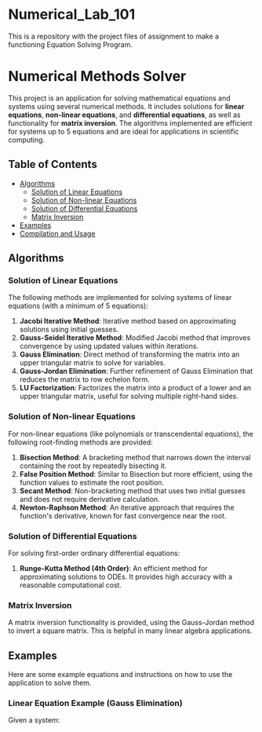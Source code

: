 # Numerical_Lab_101
This is a repository with the project files of assignment to make a functioning Equation Solving Program.
# Numerical Methods Solver

This project is an application for solving mathematical equations and systems using several numerical methods. It includes solutions for **linear equations**, **non-linear equations**, and **differential equations**, as well as functionality for **matrix inversion**. The algorithms implemented are efficient for systems up to 5 equations and are ideal for applications in scientific computing.

## Table of Contents
- [Algorithms](#algorithms)
  - [Solution of Linear Equations](#solution-of-linear-equations)
  - [Solution of Non-linear Equations](#solution-of-non-linear-equations)
  - [Solution of Differential Equations](#solution-of-differential-equations)
  - [Matrix Inversion](#matrix-inversion)
- [Examples](#examples)
- [Compilation and Usage](#compilation-and-usage)

## Algorithms

### Solution of Linear Equations
The following methods are implemented for solving systems of linear equations (with a minimum of 5 equations):
1. **Jacobi Iterative Method**: Iterative method based on approximating solutions using initial guesses.
2. **Gauss-Seidel Iterative Method**: Modified Jacobi method that improves convergence by using updated values within iterations.
3. **Gauss Elimination**: Direct method of transforming the matrix into an upper triangular matrix to solve for variables.
4. **Gauss-Jordan Elimination**: Further refinement of Gauss Elimination that reduces the matrix to row echelon form.
5. **LU Factorization**: Factorizes the matrix into a product of a lower and an upper triangular matrix, useful for solving multiple right-hand sides.

### Solution of Non-linear Equations
For non-linear equations (like polynomials or transcendental equations), the following root-finding methods are provided:
1. **Bisection Method**: A bracketing method that narrows down the interval containing the root by repeatedly bisecting it.
2. **False Position Method**: Similar to Bisection but more efficient, using the function values to estimate the root position.
3. **Secant Method**: Non-bracketing method that uses two initial guesses and does not require derivative calculation.
4. **Newton-Raphson Method**: An iterative approach that requires the function's derivative, known for fast convergence near the root.

### Solution of Differential Equations
For solving first-order ordinary differential equations:
1. **Runge-Kutta Method (4th Order)**: An efficient method for approximating solutions to ODEs. It provides high accuracy with a reasonable computational cost.

### Matrix Inversion
A matrix inversion functionality is provided, using the Gauss-Jordan method to invert a square matrix. This is helpful in many linear algebra applications.

## Examples

Here are some example equations and instructions on how to use the application to solve them.

### Linear Equation Example (Gauss Elimination)
Given a system:
